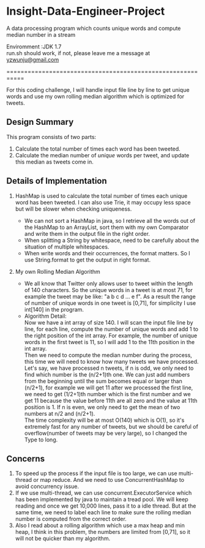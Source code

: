 # Insight-Data-Engineer-Project
A data processing program which counts unique words and compute median number in a stream  

Enviromment :JDK 1.7  
run.sh should work, if not, please leave me a message at yzwunju@gmail.com  

===========================================================

For this coding challenge, I will handle input file line by line to get unique words and use my own rolling median algorithm which is optimized for tweets.  

## Design Summary

This program consists of two parts:  

1. Calculate the total number of times each word has been tweeted.
2. Calculate the median number of *unique* words per tweet, and update this median as tweets come in.

## Details of Implementation

1. HashMap is used to calculate the total number of times each unique word has been tweeted. I can also use Trie, it may occupy less space but will be slower when checking uniqueness.  
	- We can not sort a HashMap in java, so I retrieve all the words out of the HashMap to an ArrayList<String>, sort them with my own Comparator and write them in the output file in the right order.  
    - When splitting a String by whitespace, need to be carefully about the situation of multiple whitespaces.  
    - When write words and their occurrences, the format matters. So I use String.format to get the output in right format.   
    
2. My own Rolling Median Algorithm  
   - We all know that Twitter only allows user to tweet within the length of 140 characters. So the unique words in a tweet is at most 71, for example the tweet may be like: "a b c d ... e f". As a result the range of number of unique words in one tweet is [0,71], for simplicity I use int[140] in the program.  
   - Algorithm Detail:  
   	Now we have a int array of size 140. I will scan the input file line by line, for each line, compute the number of unique words and add 1 to the right position of the int array. For example, the number of unique words in the first tweet is 11, so I will add 1 to the 11th position in the int array.  
   	Then we need to compute the median number during the process, this time we will need to know how many tweets we have processed. Let's say, we have processed n tweets, if n is odd, we only need to find which number is the (n/2+1)th one. We can just add numbers from the beginning until the sum becomes equal or larger than (n/2+1), for example we will get 11 after we processed the first line, we need to get (1/2+1)th number which is the first number and we get 11 because the value before 11th are all zero and the value at 11th position is 1. If n is even, we only need to get the mean of two numbers at n/2 and (n/2+1).  
   	The time complexity will be at most O(140) which is O(1), so it's extremely fast for any number of tweets, but we should be careful of overflow(number of tweets may be very large), so I changed the Type to long.  

## Concerns

1. To speed up the process if the input file is too large, we can use multi-thread or map reduce. And we need to use ConcurrentHashMap to avoid concurrency issue.  
2. If we use multi-thread, we can use concurrent.ExecutorService which has been implemented by java to maintain a tread pool. We will keep reading and once we get 10,000 lines, pass it to a idle thread. But at the same time, we need to label each line to make sure the rolling median number is computed from the correct order.  
3. Also I read about a rolling algorithm which use a max heap and min heap, I think in this problem, the numbers are limited from [0,71], so it will not be quicker than my algorithm.  


